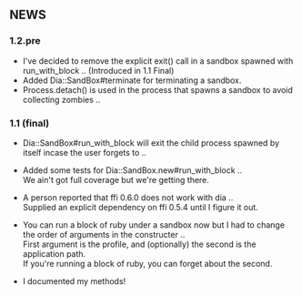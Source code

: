 ## NEWS
### 1.2.pre
* I've decided to remove the explicit exit() call in a sandbox spawned with run\_with\_block .. (Introduced in 1.1 Final)
* Added Dia::SandBox#terminate for terminating a sandbox.
* Process.detach(<sandbox pid>) is used in the process that spawns a sandbox to avoid collecting zombies ..

### 1.1 (final)
* Dia::SandBox#run\_with\_block will exit the child process spawned by itself incase the user forgets to ..

* Added some tests for Dia::SandBox.new#run\_with\_block ..  
  We ain't got full coverage but we're getting there.
  
* A person reported that ffi 0.6.0 does not work with dia ..  
  Supplied an explicit dependency on ffi 0.5.4 until I figure it out.
    
* You can run a block of ruby under a sandbox now but I had to change the order of arguments in the constructer ..  
  First argument is the profile, and (optionally) the second is the application path.  
  If you're running a block of ruby, you can forget about the second.
  
* I documented my methods!

